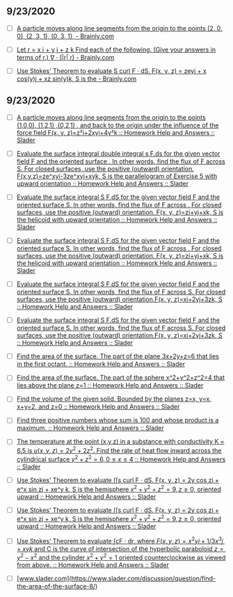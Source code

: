 ## 9/23/2020

- [ ] [A particle moves along line segments from the origin to the points (2, 0, 0), (2, 3, 1), (0, 3, 1), - Brainly.com](https://brainly.com/question/16790308)

- [ ] [Let r = x i + y j + z k Find each of the following. (Give your answers in terms of r.) ∇ · (|r| r) - Brainly.com](https://brainly.com/question/2515141)

- [ ] [Use Stokes' Theorem to evaluate S curl F · dS. F(x, y, z) = zeyi + x cos(y)j + xz sin(y)k, S is the - Brainly.com](https://brainly.com/question/17113803)



## 9/23/2020

- [ ] [A particle moves along line segments from the origin to the points (1,0,0), (1,2,1) ,(0,2,1) , and back to the origin under the influence of the force field F(x, y, z)=z²i+2xyj+4y²k :: Homework Help and Answers :: Slader](https://www.slader.com/discussion/question/a-particle-moves-along-line-segments-from-the-origin-to-the-points-100-121-021-and-back-to-the-origi/)

- [ ] [Evaluate the surface integral double integral s F.ds for the given vector field F and the oriented surface . In other words, find the flux of F across S. For closed surfaces, use the positive (outward) orientation. F(x,y,z)=ze^xyi-3ze^xyj+xyk, S is the parallelogram of Exercise 5 with upward orientation :: Homework Help and Answers :: Slader](https://www.slader.com/discussion/question/evaluate-the-surface-integral-double-integral-s-fds/)

- [ ] [Evaluate the surface integral S F.dS for the given vector field F and the oriented surface S. In other words, find the flux of F across . For closed surfaces, use the positive (outward) orientation. F(x, y, z)=zi+yj+xk, S is the helicoid with upward orientation :: Homework Help and Answers :: Slader](https://www.slader.com/discussion/question/evaluate-the-surface-integral-s-fds-for-the-given-vector-field-f-and-the-oriented-surface-s-in-oth-2/)

- [ ] [Evaluate the surface integral S F.dS for the given vector field F and the oriented surface S. In other words, find the flux of F across . For closed surfaces, use the positive (outward) orientation. F(x, y, z)=zi+yj+xk, S is the helicoid with upward orientation :: Homework Help and Answers :: Slader](https://www.slader.com/discussion/question/evaluate-the-surface-integral-s-fds-for-the-given-vector-field-f-and-the-oriented-surface-s-in-oth-2/)

- [ ] [Evaluate the surface integral S F.dS for the given vector field F and the oriented surface S. In other words, find the flux of F across S. For closed surfaces, use the positive (outward) orientation.F(x, y, z)=xi+2yj+3zk, S :: Homework Help and Answers :: Slader](https://www.slader.com/discussion/question/evaluate-the-surface-integral-s-fds-for-the-given-vector-field-f-and-the-oriented-surface-s-in-other/)

- [ ] [Evaluate the surface integral S F.dS for the given vector field F and the oriented surface S. In other words, find the flux of F across S. For closed surfaces, use the positive (outward) orientation.F(x, y, z)=xi+2yj+3zk, S :: Homework Help and Answers :: Slader](https://www.slader.com/discussion/question/evaluate-the-surface-integral-s-fds-for-the-given-vector-field-f-and-the-oriented-surface-s-in-other/)

- [ ] [Find the area of the surface. The part of the plane 3x+2y+z=6 that lies in the first octant. :: Homework Help and Answers :: Slader](https://www.slader.com/discussion/question/find-the-area-of-the-surface/)

- [ ] [Find the area of the surface. The part of the sphere x^2+y^2+z^2=4 that lies above the plane z=1 :: Homework Help and Answers :: Slader](https://www.slader.com/discussion/question/find-the-area-of-the-surface-8/)

- [ ] [Find the volume of the given solid. Bounded by the planes z=x, y=x, x+y=2, and z=0 :: Homework Help and Answers :: Slader](https://www.slader.com/discussion/question/find-the-volume-of-the-given-solid-3/)

- [ ] [Find three positive numbers whose sum is 100 and whose product is a maximum. :: Homework Help and Answers :: Slader](https://www.slader.com/discussion/question/find-three-positive-numbers-whose-sum-is-100-and-whose-product-is-a-maximum/)

- [ ] [The temperature at the point (x,y,z) in a substance with conductivity K = 6.5 is $u(x,y,z)=2y^2+2z^2$. Find the rate of heat flow inward across the cylindrical surface $y^2+z^2=6, 0≤x≤4$ :: Homework Help and Answers :: Slader](https://www.slader.com/discussion/question/the-temperature-at-the-point-xyz-in-a-substance-with-conductivity-k-65-is-uxyz2y22z2-find-the-rate-o/)

- [ ] [Use Stokes’ Theorem to evaluate ∫∫s curl F · dS. F(x, y, z) = 2y cos zi + e^x sin zj + xe^y k, S is the hemisphere $x^2+y^2+z^2=9, z≥0,$ oriented upward :: Homework Help and Answers :: Slader](https://www.slader.com/discussion/question/use-stokes-theorem-to-evaluate-2/)

- [ ] [Use Stokes’ Theorem to evaluate ∫∫s curl F · dS. F(x, y, z) = 2y cos zi + e^x sin zj + xe^y k, S is the hemisphere $x^2+y^2+z^2=9, z≥0,$ oriented upward :: Homework Help and Answers :: Slader](https://www.slader.com/discussion/question/use-stokes-theorem-to-evaluate-2/)

- [ ] [Use Stokes’ Theorem to evaluate ∫cF · dr, where $F(x,y,z) = x^2yi + 1/3x^3j+xyk$ and C is the curve of intersection of the hyperbolic paraboloid $z=y^2-x^2$ and the cylinder $x^2+y^2=1$ oriented counterclockwise as viewed from above. :: Homework Help and Answers :: Slader](https://www.slader.com/discussion/question/use-stokes-theorem-to-evaluate-where-and-is-the-curve-of-intersection-of-the-hyperbolic-paraboloid-a/)

- [ ] [www.slader.com](https://www.slader.com/discussion/question/find-the-area-of-the-surface-8/)
